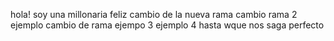hola! soy una millonaria feliz 
cambio de la nueva rama
cambio rama 2 ejemplo
cambio de rama ejempo 3
ejemplo 4 hasta wque nos saga perfecto 